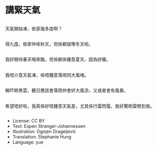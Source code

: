 # 講緊天氣

##
天氣開始凍，依家幾多度啊？

##
得九度。依家仲係秋天，但係都就嚟冬天啦。

##
我好期待春天嘅來臨，但係都係鍾意夏天，因為好暖。

##
我唔介意天氣凍，係唔鍾意落雨同大風啫。

##
睇吓啲黑雲，聽日應該會落雨仲會好大風添，又或者會有風暴。

##
希望唔好啦，我真係好唔鍾意天氣差，尤其係行雷閃電，我好驚啲雷劈到我。

##
* License: CC BY
* Text: Espen Stranger-Johannessen
* Illustration: Ognjen Drageljević
* Translation: Stephanie Hung
* Language: yue
